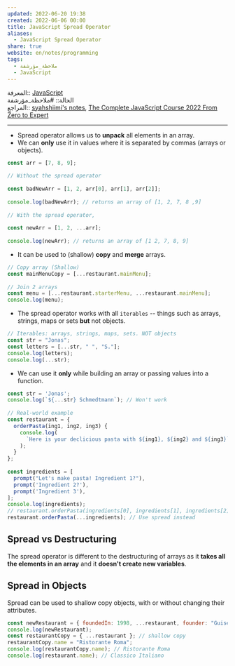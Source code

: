 ```yaml
---  
updated: 2022-06-20 19:38  
created: 2022-06-06 00:00  
title: JavaScript Spread Operator  
aliases:  
  - JavaScript Spread Operator  
share: true  
website: en/notes/programming  
tags:  
  - ملاحظة_مؤرشفة  
  - JavaScript  
---  
```

  
  
  
المعرفة:: [JavaScript](JavaScript)  
الحالة:: #ملاحظة_مؤرشفة  
المراجع:: [syahshiimi's notes](https://github.com/syahshiimi/second-brain/blob/a6bbf926dc6a391717c005c47e7f5b6a5e9327d9/05%20Learning/00%20JavaScript/202107142042%20The%20Spread%20Operator.md), [The Complete JavaScript Course 2022 From Zero to Expert](The%20Complete%20JavaScript%20Course%202022%20From%20Zero%20to%20Expert)  
  
---  
  
- Spread operator allows us to **unpack** all elements in an array.  
- We can **only** use it in values where it is separated by commas (arrays or objects).  
  
```js  
const arr = [7, 8, 9];  
  
// Without the spread operator  
  
const badNewArr = [1, 2, arr[0], arr[1], arr[2]];  
  
console.log(badNewArr); // returns an array of [1, 2, 7, 8 ,9]  
  
// With the spread operator,  
  
const newArr = [1, 2, ...arr];  
  
console.log(newArr); // returns an array of [1 2, 7, 8, 9]  
```  
  
- It can be used to (shallow) **copy** and **merge** arrays.  
  
```js  
// Copy array (Shallow)  
const mainMenuCopy = [...restaurant.mainMenu];  
  
// Join 2 arrays  
const menu = [...restaurant.starterMenu, ...restaurant.mainMenu];  
console.log(menu);  
```  
  
- The spread operator works with all `iterables` -- things such as arrays, strings, maps or sets **but** not objects.  
  
```js  
// Iterables: arrays, strings, maps, sets. NOT objects  
const str = "Jonas";  
const letters = [...str, " ", "S."];  
console.log(letters);  
console.log(...str);  
```  
  
- We can use it **only** while building an array or passing values into a function.  
  
```js  
const str = 'Jonas';  
console.log(`${...str} Schmedtmann`); // Won't work  
  
// Real-world example  
const restaurant = {  
  orderPasta(ing1, ing2, ing3) {  
    console.log(  
      `Here is your declicious pasta with ${ing1}, ${ing2} and ${ing3}`  
    );  
  }  
};  
  
const ingredients = [  
  prompt("Let's make pasta! Ingredient 1?"),  
  prompt('Ingredient 2?'),  
  prompt('Ingredient 3'),  
];  
console.log(ingredients);  
// restaurant.orderPasta(ingredients[0], ingredients[1], ingredients[2]);  
restaurant.orderPasta(...ingredients); // Use spread instead  
```  
  
## Spread vs Destructuring  
  
The spread operator is different to the destructuring of arrays as it **takes all the elements in an array** and it **doesn't create new variables**.  
  
## Spread in Objects  
  
Spread can be used to shallow copy objects, with or without changing their attributes.  
  
```js  
const newRestaurant = { foundedIn: 1998, ...restaurant, founder: "Guiseppe" }; // Copy with new attributes  
console.log(newRestaurant);  
const restaurantCopy = { ...restaurant }; // shallow copy  
restaurantCopy.name = "Ristorante Roma";  
console.log(restaurantCopy.name); // Ristorante Roma  
console.log(restaurant.name); // Classico Italiano  
```  
